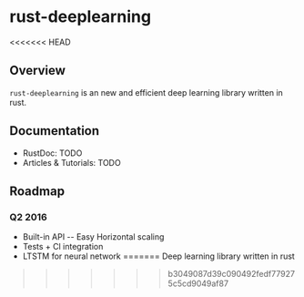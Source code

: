 # rust-deeplearning
<<<<<<< HEAD

## Overview
`rust-deeplearning` is an new and efficient deep learning library written in rust.

## Documentation
- RustDoc: TODO
- Articles & Tutorials: TODO

## Roadmap

### Q2 2016
- Built-in API
-- Easy Horizontal scaling
- Tests + Cl integration
- LTSTM for neural network
=======
Deep learning library written in rust
>>>>>>> b3049087d39c090492fedf779275c5cd9049af87
